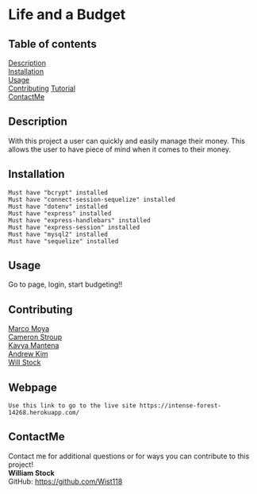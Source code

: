   # Life and a Budget

  ## Table of contents  
  [Description](#description)  
  [Installation](#installation)  
  [Usage](#usage)  
  [Contributing](#contributing)
  [Tutorial](#tutorial)  
  [ContactMe](#contactme)    

  ## Description
  With this project a user can quickly and easily manage their money. This allows the user to have piece of mind when it comes to their money.
  

  ## Installation  
    Must have "bcrypt" installed
    Must have "connect-session-sequelize" installed
    Must have "dotenv" installed
    Must have "express" installed
    Must have "express-handlebars" installed
    Must have "express-session" installed
    Must have "mysql2" installed
    Must have "sequelize" installed


  ## Usage  
   Go to page, login, start budgeting!!

  ## Contributing
  [Marco Moya](https://github.com/MarcoMoya1)  
  [Cameron Stroup](https://github.com/cameronstroup)  
  [Kavya Mantena](https://github.com/KavyaMantena)  
  [Andrew Kim](https://github.com/andrewyk99)  
  [Will Stock](https://github.com/Wist118)  

  ## Webpage
    Use this link to go to the live site https://intense-forest-14268.herokuapp.com/
  
    
  ## ContactMe
  Contact me for additional questions or for ways you can contribute to this project!  
  **William Stock**  
  GitHub: https://github.com/Wist118
